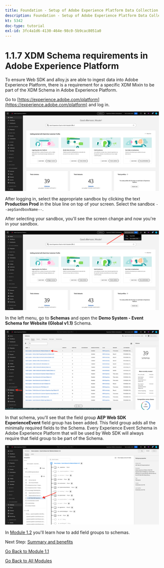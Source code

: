 ```yaml
---
title: Foundation - Setup of Adobe Experience Platform Data Collection and the Web SDK extension - XDM Schema requirements in Adobe Experience Platform
description: Foundation - Setup of Adobe Experience Platform Data Collection and the Web SDK extension - XDM Schema requirements in Adobe Experience Platform
kt: 5342
doc-type: tutorial
exl-id: 3fc4a1d6-4130-464e-98c0-5b9cac8051a0
---
```

# 1.1.7 XDM Schema requirements in Adobe Experience Platform

To ensure Web SDK and alloy.js are able to ingest data into Adobe Experience Platform, there is a requirement for a specific XDM Mixin to be part of the XDM Schema in Adobe Experience Platform.

Go to [https://experience.adobe.com/platform](https://experience.adobe.com/platform) and log in.

![AEP Debugger](./images/exp1.png)

After logging in, select the appropriate sandbox by clicking the text **Production Prod** in the blue line on top of your screen. Select the sandbox `--aepSandboxName--`.

After selecting your sandbox, you'll see the screen change and now you're in your sandbox.

![AEP Debugger](./images/exp2.png)

In the left menu, go to **Schemas** and open the **Demo System - Event Schema for Website (Global v1.1)** Schema.

![AEP Debugger](./images/exp3.png)

In that schema, you'll see that the field group **AEP Web SDK ExperienceEvent** field group has been added. This field group adds all the minimally required fields to the Schema. Every Experience Event Schema in Adobe Experience Platform that will be used by Web SDK will always require that field group to be part of the Schema.

![AEP Debugger](./images/exp4.png)

In [Module 1.2](./../module1.2/data-ingestion.md) you'll learn how to add field groups to schemas.

Next Step: [Summary and benefits](./summary.md)

[Go Back to Module 1.1](./data-ingestion-launch-web-sdk.md)

[Go Back to All Modules](./../../../overview.md)
